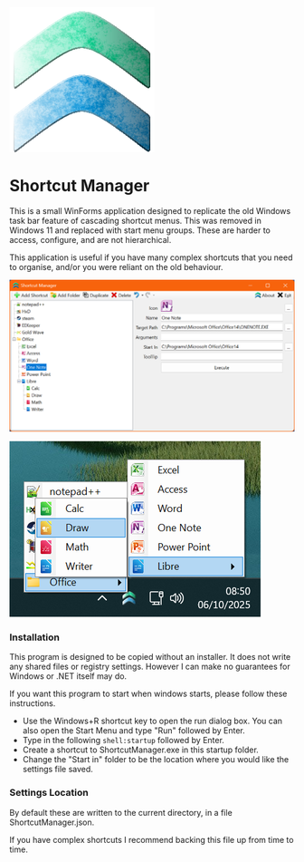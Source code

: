 ![Logo](Screenshots/shortcut-manager-logo.png "Logo")

# Shortcut Manager

This is a small WinForms application designed to replicate the old Windows task bar feature of cascading shortcut menus.  This was removed in Windows 11 and replaced with start menu groups.  These are harder to access, configure, and are not hierarchical.

This application is useful if you have many complex shortcuts that you need to organise, and/or you were reliant on the old behaviour.

![Main Window](Screenshots/shortcut-manager-main-window.png "Main Window")

![Popup Menu](Screenshots/shortcut-manager-popup.png "Popup Menu")

### Installation

This program is designed to be copied without an installer.  It does not write any shared files or registry settings.  However I can make no guarantees for Windows or .NET itself may do.

If you want this program to start when windows starts, please follow these instructions.

- Use the Windows+R shortcut key to open the run dialog box.  You can also open the Start Menu and type "Run" followed by Enter.
- Type in the following `shell:startup` followed by Enter.
- Create a shortcut to ShortcutManager.exe in this startup folder.
- Change the "Start in" folder to be the location where you would like the settings file saved.

### Settings Location

By default these are written to the current directory, in a file ShortcutManager.json.

If you have complex shortcuts I recommend backing this file up from time to time.
